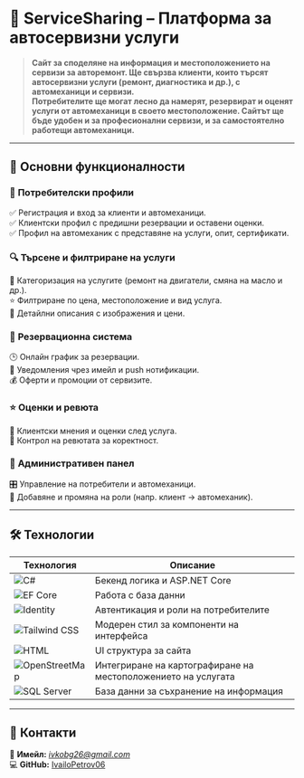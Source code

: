 # 🚗 ServiceSharing – Платформа за автосервизни услуги
> **Сайт за споделяне на информация и местоположението на сервизи за авторемонт. 
Ще свързва клиенти, които търсят автосервизни услуги (ремонт, диагностика и др.), с автомеханици и сервизи.  
Потребителите ще могат лесно да намерят, резервират и оценят услуги от автомеханици в своето местоположение. 
Сайтът ще бъде удобен и за професионални сервизи, и за самостоятелно работещи автомеханици.**  



---

## 🌟 **Основни функционалности**
### 🔹 **Потребителски профили**
✅ Регистрация и вход за клиенти и автомеханици.  
✅ Клиентски профил с предишни резервации и оставени оценки.  
✅ Профил на автомеханик с представяне на услуги, опит, сертификати.  

### 🔍 **Търсене и филтриране на услуги**
🔧 Категоризация на услугите (ремонт на двигатели, смяна на масло и др.).  
⭐ Филтриране по цена, местоположение и вид услуга.  
📸 Детайлни описания с изображения и цени.  

### 📅 **Резервационна система**
🕒 Онлайн график за резервации.  
📩 Уведомления чрез имейл и push нотификации.  
💰 Оферти и промоции от сервизите.  

### ⭐ **Оценки и ревюта**
💬 Клиентски мнения и оценки след услуга.  
🛑 Контрол на ревютата за коректност.  

### 🔧 **Административен панел**
🎛 Управление на потребители и автомеханици.  
🔄 Добавяне и промяна на роли (напр. клиент → автомеханик).  


---

## 🛠 **Технологии**
| Технология | Описание |
|------------|----------|
| ![C#](https://img.shields.io/badge/C%23-.NET%207.0-blue) | Бекенд логика и ASP.NET Core |
| ![EF Core](https://img.shields.io/badge/EF%20Core-ORM-green) | Работа с база данни |
| ![Identity](https://img.shields.io/badge/Microsoft%20Identity-Auth-yellow) | Автентикация и роли на потребителите |
| ![Tailwind CSS](https://img.shields.io/badge/Tailwind%20CSS-Styling-blueviolet) | Модерен стил за компоненти на интерфейса|
| ![HTML](https://img.shields.io/badge/HTML-Frontend-orange) | UI структура за сайта|
| ![OpenStreetMap](https://img.shields.io/badge/OpenStreetMap-MapsAPI-green) | Интегриране на картографиране на местоположението на услугата |
| ![SQL Server](https://img.shields.io/badge/SQL%20Server-Database-red) | База данни за съхранение на информация |


---

## 📧 **Контакти**
📩 **Имейл:** *ivkobg26@gmail.com*  
💻 **GitHub:** [IvailoPetrov06](https://github.com/IvailoPetrov06)  
